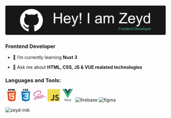 ![Header image](github-header-image.png)
<h3 >Frontend Developer</h3>

- 🌱 I’m currently learning **Nuxt 3**

- 💬 Ask me about **HTML, CSS, JS & VUE realated technologies**







<h3 align="left">Languages and Tools:</h3>
    <p align="left">
        <a >
            <img
                src="https://raw.githubusercontent.com/devicons/devicon/master/icons/html5/html5-original-wordmark.svg"
                alt="html5"
                width="40"
                height="40"
            />
            <a >
                <img
                    src="https://raw.githubusercontent.com/devicons/devicon/master/icons/css3/css3-original-wordmark.svg"
                    alt="css3"
                    width="40"
                    height="40"
                />
            </a>
            <a >
                <img
                    src="https://raw.githubusercontent.com/devicons/devicon/master/icons/sass/sass-original.svg"
                    alt="sass"
                    width="40"
                    height="40"
                />
            </a>
            <a >
                <img
                    src="https://raw.githubusercontent.com/devicons/devicon/master/icons/javascript/javascript-original.svg"
                    alt="javascript"
                    width="40"
                    height="40"
                />
            </a>
            <a>
                <img
                    src="https://raw.githubusercontent.com/devicons/devicon/master/icons/vuejs/vuejs-original-wordmark.svg"
                    alt="vuejs"
                    width="40"
                    height="40"
                />
            </a>
           <a>
                <img
                    src="https://www.vectorlogo.zone/logos/firebase/firebase-icon.svg"
                    alt="firebase"
                    width="40"
                    height="40"
                />
            </a>
           <a>
                <img src="https://www.vectorlogo.zone/logos/figma/figma-icon.svg" alt="figma" width="40" height="40" />
            </a>
           
           
           
     
<p><img align="center" src="https://github-readme-stats.vercel.app/api/top-langs?username=zeyd-inik&show_icons=true&locale=en&layout=compact" alt="zeyd-inik" /></p>
